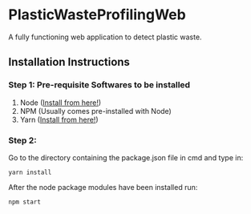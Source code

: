 # PlasticWasteProfilingWeb
A fully functioning web application to detect plastic waste.

## Installation Instructions

### Step 1: Pre-requisite Softwares to be installed
1. Node ([Install from here!](https://nodejs.org/en/download/))
2. NPM (Usually comes pre-installed with Node)
3. Yarn ([Install from here!](https://yarnpkg.com/lang/en/docs/install/))

### Step 2:
Go to the directory containing the package.json file in cmd and type in:

    yarn install

After the node package modules have been installed run:
 
    npm start
    

